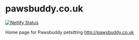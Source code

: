 pawsbuddy.co.uk
===============

[![Netlify Status](https://api.netlify.com/api/v1/badges/a3506ca5-ee7d-4cca-8a56-9d101f46bdd7/deploy-status)](https://app.netlify.com/sites/pawsbuddy/deploys)

Home page for Pawsbuddy petsitting http://pawsbuddy.co.uk
